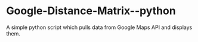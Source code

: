 # Google-Distance-Matrix--python
A simple python script which pulls data from Google Maps API and displays them.
